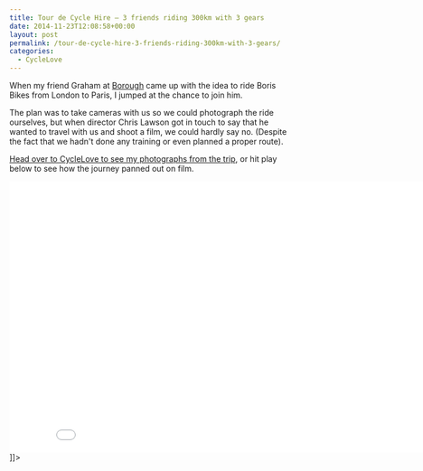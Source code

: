```yaml
---
title: Tour de Cycle Hire — 3 friends riding 300km with 3 gears
date: 2014-11-23T12:08:58+00:00
layout: post
permalink: /tour-de-cycle-hire-3-friends-riding-300km-with-3-gears/
categories:
  - CycleLove
---
```

<![CDATA[<p>When my friend Graham at <a href="http://borough.cc/">Borough</a> came up with the idea to ride Boris Bikes from London to Paris, I jumped at the chance to join him.</p><p>The plan was to take cameras with us so we could photograph the ride ourselves, but when director Chris Lawson got in touch to say that he wanted to travel with us and shoot a film, we could hardly say no. (Despite the fact that we hadn't done any training or even planned a proper route).</p><p><a href="http://www.cyclelove.cc/2014/11/in-photos-a-tour-de-cycle-hire-adventure-from-london-to-paris/">Head over to CycleLove to see my photographs from the trip,</a> or hit play below to see how the journey panned out on film.</p><iframe scrolling="no" allowfullscreen="" src="//www.youtube.com/embed/Z19ztrJhiLI?wmode=opaque&enablejsapi=1" width="854" frameborder="0" height="480">
</iframe>]]>